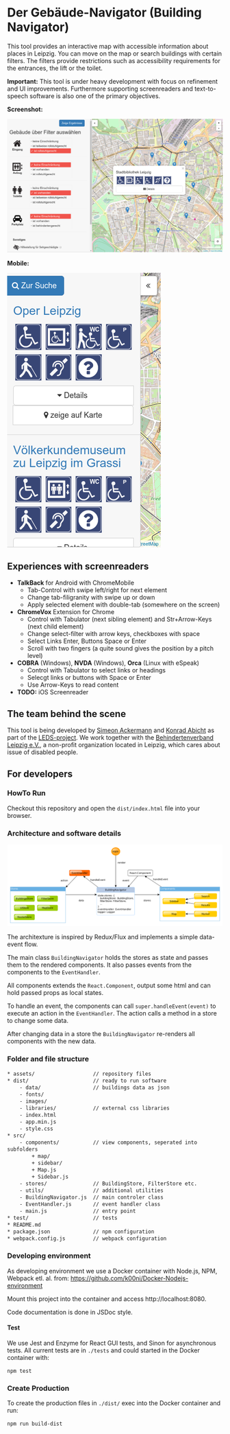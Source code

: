 # Der Gebäude-Navigator (Building Navigator)

This tool provides an interactive map with accessible information about places in Leipzig. You can move on the map or search buildings with certain filters. The filters provide restrictions such as accessibility requirements for the entrances, the lift or the toilet.

**Important:** This tool is under heavy development with focus on refinement and UI improvements. Furthermore supporting screenreaders and text-to-speech software is also one of the primary objectives.

**Screenshot:**

![](https://github.com/AKSW/building-navigator/raw/rebuild/assets/screenshot-1.png)

**Mobile:**

![](https://github.com/AKSW/building-navigator/raw/rebuild/assets/screenshot-3.png)

## Experiences with screenreaders

- **TalkBack** for Android with ChromeMobile
    + Tab-Control with swipe left/right for next element
    + Change tab-filigranity with swipe up or down
    + Apply selected element with double-tab (somewhere on the screen)
- **ChromeVox** Extension for Chrome
    + Control with Tabulator (next sibling element) and Str+Arrow-Keys (next child element)
    + Change select-filter with arrow keys, checkboxes with space
    + Select Links Enter, Buttons Space or Enter
    + Scroll with two fingers (a quite sound gives the position by a pitch level)
- **COBRA** (Windows), **NVDA** (Windows), **Orca** (Linux with eSpeak)
    + Control with Tabulator to select links or headings
    + Selecgt links or buttons with Space or Enter
    + Use Arrow-Keys to read content
- **TODO:** iOS Screenreader

## The team behind the scene

This tool is being developed by [Simeon Ackermann](https://github.com/simeonackermann) and [Konrad Abicht](https://github.com/k00ni) as part of the [LEDS-project](http://www.leds-projekt.de/de/linked-enterprise-data-services.html). We work together with the [Behindertenverband Leipzig e.V.](http://www.le-online.de/), a non-profit organization located in Leipzig, which cares about issue of disabled people.

## For developers

### HowTo Run

Checkout this repository and open the `dist/index.html` file into your browser.

### Architecture and software details

![](./assets/architecture.png)

The architexture is inspired by Redux/Flux and implements a simple data-event flow.

The main class `BuildingNavigator` holds the stores as state and passes them to the rendered components. It also passes events from the components to the `EventHandler`.

All components extends the `React.Component`, output some html and can hold passed props as local states.

To handle an event, the components can call `super.handleEvent(event)` to execute an action in the `EventHandler`. The action calls a method in a store to change some data.

After changing data in a store the `BuildingNavigator` re-renders all components with the new data.

### Folder and file structure

```
* assets/                   // repository files
* dist/                     // ready to run software
    - data/                 // buildings data as json
    - fonts/
    - images/
    - libraries/            // external css libraries
    - index.html
    - app.min.js
    - style.css
* src/
    - components/           // view components, seperated into subfolders
        + map/
        + sidebar/
        + Map.js
        + Sidebar.js
    - stores/               // BuildingStore, FilterStore etc.
    - utils/                // additional utilities
    - BuildingNavigator.js  // main controler class
    - EventHandler.js       // event handler class
    - main.js               // entry point
* test/                     // tests
* README.md
* package.json              // npm configuration
* webpack.config.js         // webpack configuration
```


### Developing environment

As developing environment we use a Docker container with Node.js, NPM, Webpack etl. al. from: https://github.com/k00ni/Docker-Nodejs-environment

Mount this project into the container and access http://localhost:8080.

Code documentation is done in JSDoc style.

#### Test

We use Jest and Enzyme for React GUI tests, and Sinon for asynchronous tests. All current tests are in `./tests` and could started in the Docker container with:

    npm test


### Create Production

To create the production files in `./dist/` exec into the Docker container and run:

    npm run build-dist
